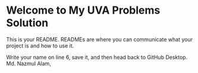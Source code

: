 # Welcome to My UVA Problems Solution

This is your README. READMEs are where you can communicate what your project is and how to use it.

Write your name on line 6, save it, and then head back to GitHub Desktop.
Md. Nazmul Alam,